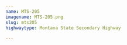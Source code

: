 ```yaml
---
name: MTS-205
imagename: MTS-205.png
slug: mts205
highwaytype: Montana State Secondary Highway

---
```


